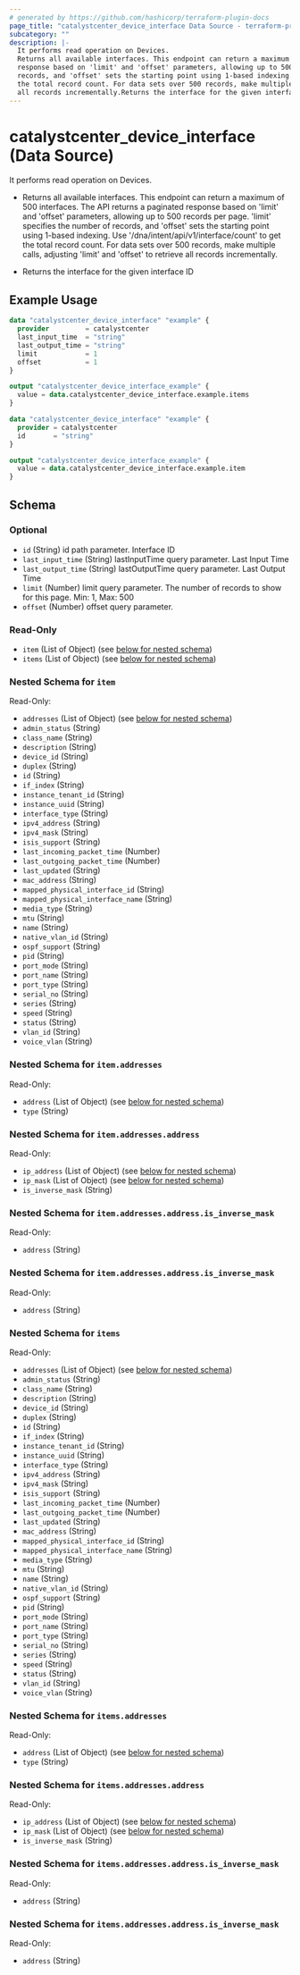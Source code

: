```yaml
---
# generated by https://github.com/hashicorp/terraform-plugin-docs
page_title: "catalystcenter_device_interface Data Source - terraform-provider-catalystcenter"
subcategory: ""
description: |-
  It performs read operation on Devices.
  Returns all available interfaces. This endpoint can return a maximum of 500 interfaces. The API returns a paginated
  response based on 'limit' and 'offset' parameters, allowing up to 500 records per page. 'limit' specifies the number of
  records, and 'offset' sets the starting point using 1-based indexing. Use '/dna/intent/api/v1/interface/count' to get
  the total record count. For data sets over 500 records, make multiple calls, adjusting 'limit' and 'offset' to retrieve
  all records incrementally.Returns the interface for the given interface ID
---
```


# catalystcenter_device_interface (Data Source)

It performs read operation on Devices.

- Returns all available interfaces. This endpoint can return a maximum of 500 interfaces. The API returns a paginated
response based on 'limit' and 'offset' parameters, allowing up to 500 records per page. 'limit' specifies the number of
records, and 'offset' sets the starting point using 1-based indexing. Use '/dna/intent/api/v1/interface/count' to get
the total record count. For data sets over 500 records, make multiple calls, adjusting 'limit' and 'offset' to retrieve
all records incrementally.

- Returns the interface for the given interface ID

## Example Usage

```terraform
data "catalystcenter_device_interface" "example" {
  provider         = catalystcenter
  last_input_time  = "string"
  last_output_time = "string"
  limit            = 1
  offset           = 1
}

output "catalystcenter_device_interface_example" {
  value = data.catalystcenter_device_interface.example.items
}

data "catalystcenter_device_interface" "example" {
  provider = catalystcenter
  id       = "string"
}

output "catalystcenter_device_interface_example" {
  value = data.catalystcenter_device_interface.example.item
}
```

<!-- schema generated by tfplugindocs -->
## Schema

### Optional

- `id` (String) id path parameter. Interface ID
- `last_input_time` (String) lastInputTime query parameter. Last Input Time
- `last_output_time` (String) lastOutputTime query parameter. Last Output Time
- `limit` (Number) limit query parameter. The number of records to show for this page. Min: 1, Max: 500
- `offset` (Number) offset query parameter.

### Read-Only

- `item` (List of Object) (see [below for nested schema](#nestedatt--item))
- `items` (List of Object) (see [below for nested schema](#nestedatt--items))

<a id="nestedatt--item"></a>
### Nested Schema for `item`

Read-Only:

- `addresses` (List of Object) (see [below for nested schema](#nestedobjatt--item--addresses))
- `admin_status` (String)
- `class_name` (String)
- `description` (String)
- `device_id` (String)
- `duplex` (String)
- `id` (String)
- `if_index` (String)
- `instance_tenant_id` (String)
- `instance_uuid` (String)
- `interface_type` (String)
- `ipv4_address` (String)
- `ipv4_mask` (String)
- `isis_support` (String)
- `last_incoming_packet_time` (Number)
- `last_outgoing_packet_time` (Number)
- `last_updated` (String)
- `mac_address` (String)
- `mapped_physical_interface_id` (String)
- `mapped_physical_interface_name` (String)
- `media_type` (String)
- `mtu` (String)
- `name` (String)
- `native_vlan_id` (String)
- `ospf_support` (String)
- `pid` (String)
- `port_mode` (String)
- `port_name` (String)
- `port_type` (String)
- `serial_no` (String)
- `series` (String)
- `speed` (String)
- `status` (String)
- `vlan_id` (String)
- `voice_vlan` (String)

<a id="nestedobjatt--item--addresses"></a>
### Nested Schema for `item.addresses`

Read-Only:

- `address` (List of Object) (see [below for nested schema](#nestedobjatt--item--addresses--address))
- `type` (String)

<a id="nestedobjatt--item--addresses--address"></a>
### Nested Schema for `item.addresses.address`

Read-Only:

- `ip_address` (List of Object) (see [below for nested schema](#nestedobjatt--item--addresses--address--ip_address))
- `ip_mask` (List of Object) (see [below for nested schema](#nestedobjatt--item--addresses--address--ip_mask))
- `is_inverse_mask` (String)

<a id="nestedobjatt--item--addresses--address--ip_address"></a>
### Nested Schema for `item.addresses.address.is_inverse_mask`

Read-Only:

- `address` (String)


<a id="nestedobjatt--item--addresses--address--ip_mask"></a>
### Nested Schema for `item.addresses.address.is_inverse_mask`

Read-Only:

- `address` (String)





<a id="nestedatt--items"></a>
### Nested Schema for `items`

Read-Only:

- `addresses` (List of Object) (see [below for nested schema](#nestedobjatt--items--addresses))
- `admin_status` (String)
- `class_name` (String)
- `description` (String)
- `device_id` (String)
- `duplex` (String)
- `id` (String)
- `if_index` (String)
- `instance_tenant_id` (String)
- `instance_uuid` (String)
- `interface_type` (String)
- `ipv4_address` (String)
- `ipv4_mask` (String)
- `isis_support` (String)
- `last_incoming_packet_time` (Number)
- `last_outgoing_packet_time` (Number)
- `last_updated` (String)
- `mac_address` (String)
- `mapped_physical_interface_id` (String)
- `mapped_physical_interface_name` (String)
- `media_type` (String)
- `mtu` (String)
- `name` (String)
- `native_vlan_id` (String)
- `ospf_support` (String)
- `pid` (String)
- `port_mode` (String)
- `port_name` (String)
- `port_type` (String)
- `serial_no` (String)
- `series` (String)
- `speed` (String)
- `status` (String)
- `vlan_id` (String)
- `voice_vlan` (String)

<a id="nestedobjatt--items--addresses"></a>
### Nested Schema for `items.addresses`

Read-Only:

- `address` (List of Object) (see [below for nested schema](#nestedobjatt--items--addresses--address))
- `type` (String)

<a id="nestedobjatt--items--addresses--address"></a>
### Nested Schema for `items.addresses.address`

Read-Only:

- `ip_address` (List of Object) (see [below for nested schema](#nestedobjatt--items--addresses--address--ip_address))
- `ip_mask` (List of Object) (see [below for nested schema](#nestedobjatt--items--addresses--address--ip_mask))
- `is_inverse_mask` (String)

<a id="nestedobjatt--items--addresses--address--ip_address"></a>
### Nested Schema for `items.addresses.address.is_inverse_mask`

Read-Only:

- `address` (String)


<a id="nestedobjatt--items--addresses--address--ip_mask"></a>
### Nested Schema for `items.addresses.address.is_inverse_mask`

Read-Only:

- `address` (String)
